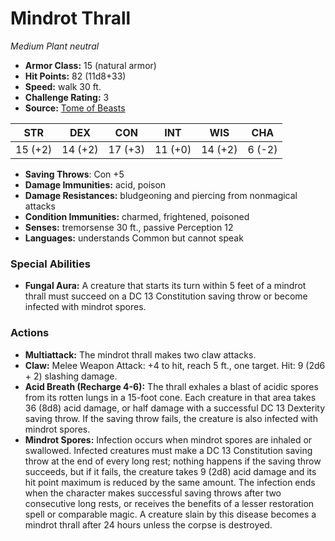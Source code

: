 # Mindrot Thrall

*Medium* *Plant* *neutral*

- **Armor Class:** 15 (natural armor)
- **Hit Points:** 82 (11d8+33)
- **Speed:** walk 30 ft.
- **Challenge Rating:** 3
- **Source:** [Tome of Beasts](https://koboldpress.com/kpstore/product/tome-of-beasts-for-5th-edition-print/)

| STR | DEX | CON | INT | WIS | CHA |
| --- | --- | --- | --- | --- | --- |
| 15 (+2) | 14 (+2) | 17 (+3) | 11 (+0) | 14 (+2) | 6 (-2) |

- **Saving Throws**: Con +5
- **Damage Immunities:** acid, poison
- **Damage Resistances:** bludgeoning and piercing from nonmagical attacks
- **Condition Immunities:** charmed, frightened, poisoned
- **Senses:** tremorsense 30 ft., passive Perception 12
- **Languages:** understands Common but cannot speak
### Special Abilities
- **Fungal Aura:** A creature that starts its turn within 5 feet of a mindrot thrall must succeed on a DC 13 Constitution saving throw or become infected with mindrot spores.
### Actions
- **Multiattack:** The mindrot thrall makes two claw attacks.
- **Claw:** Melee Weapon Attack: +4 to hit, reach 5 ft., one target. Hit: 9 (2d6 + 2) slashing damage.
- **Acid Breath (Recharge 4-6):** The thrall exhales a blast of acidic spores from its rotten lungs in a 15-foot cone. Each creature in that area takes 36 (8d8) acid damage, or half damage with a successful DC 13 Dexterity saving throw. If the saving throw fails, the creature is also infected with mindrot spores.
- **Mindrot Spores:** Infection occurs when mindrot spores are inhaled or swallowed. Infected creatures must make a DC 13 Constitution saving throw at the end of every long rest; nothing happens if the saving throw succeeds, but if it fails, the creature takes 9 (2d8) acid damage and its hit point maximum is reduced by the same amount. The infection ends when the character makes successful saving throws after two consecutive long rests, or receives the benefits of a lesser restoration spell or comparable magic. A creature slain by this disease becomes a mindrot thrall after 24 hours unless the corpse is destroyed.
